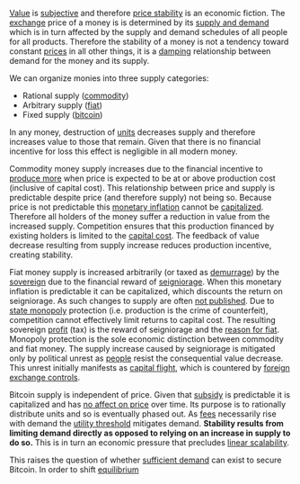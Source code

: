 [Value](Glossary#value) is [subjective](https://en.wikipedia.org/wiki/Subjective_theory_of_value) and therefore [price stability](https://en.wikipedia.org/wiki/Price_stability) is an economic fiction. The [exchange](Glossary#exchange) price of a money is is determined by its [supply and demand](https://en.m.wikipedia.org/wiki/Supply_and_demand) which is in turn affected by the supply and demand schedules of all people for all products. Therefore the stability of a money is not a tendency toward constant [prices](Glossary#price) in all other things, it is a [damping](https://en.wikipedia.org/wiki/Control_theory) relationship between demand for the money and its supply.

We can organize monies into three supply categories:

* Rational supply ([commodity](https://en.wikipedia.org/wiki/Commodity))
* Arbitrary supply ([fiat](https://en.wikipedia.org/wiki/Fiat_money))
* Fixed supply ([bitcoin](https://en.wikipedia.org/wiki/Bitcoin))

In any money, destruction of [units](Glossary#unit) decreases supply and therefore increases value to those that remain. Given that there is no financial incentive for loss this effect is negligible in all modern money.

Commodity money supply increases due to the financial incentive to [produce more](https://en.m.wikipedia.org/wiki/Gold_mining) when price is expected to be at or above production cost (inclusive of capital cost). This relationship between price and supply is predictable despite price (and therefore supply) not being so. Because price is not predictable this [monetary inflation](https://en.wikipedia.org/wiki/Monetary_inflation) cannot be [capitalized](https://en.wikipedia.org/wiki/Present_value). Therefore all holders of the money suffer a reduction in value from the increased supply. Competition ensures that this production financed by existing holders is limited to the [capital cost](Glossary#interest). The feedback of value decrease resulting from supply increase reduces production incentive, creating stability.

Fiat money supply is increased arbitrarily (or taxed as [demurrage](https://en.wikipedia.org/wiki/Demurrage_(currency))) by the [sovereign](https://en.wikipedia.org/wiki/Sovereignty) due to the financial reward of [seigniorage](https://en.wikipedia.org/wiki/Seigniorage). When this monetary inflation is predictable it can be capitalized, which discounts the return on seigniorage. As such changes to supply are often [not published](https://www.reuters.com/article/us-venezuela-economy/crisis-hit-venezuela-halts-publication-of-another-major-indicator-idUSKBN16S1YF). Due to [state monopoly](https://en.wikipedia.org/wiki/State_monopoly) protection (i.e. production is the crime of counterfeit), competition cannot effectively limit returns to capital cost. The resulting sovereign [profit](Glossary#profit) (tax) is the reward of seigniorage and the [reason for fiat](Reservation-Principle). Monopoly protection is the sole economic distinction between commodity and fiat money. The supply increase caused by seigniorage is mitigated only by political unrest as [people](Glossary#person) resist the consequential value decrease. This unrest initially manifests as [capital flight](https://en.wikipedia.org/wiki/Capital_flight), which is countered by [foreign exchange controls](https://en.wikipedia.org/wiki/Foreign_exchange_controls).

Bitcoin supply is independent of price. Given that [subsidy](Glossary#subsidy) is predictable it is capitalized and has [no affect on price](Inflation-Fallacy) over time. Its purpose is to rationally distribute units and so is eventually phased out. As [fees](Glossary#fee) necessarily rise with demand the [utility threshold](Utility-Threshold-Property) mitigates demand. **Stability results from limiting demand directly as opposed to relying on an increase in supply to do so.** This is in turn an economic pressure that precludes [linear scalability](https://en.wikipedia.org/wiki/Scalability). 

This raises the question of whether [sufficient demand](Threat-Level-Paradox) can exist to secure Bitcoin. In order to shift [equilibrium]()

